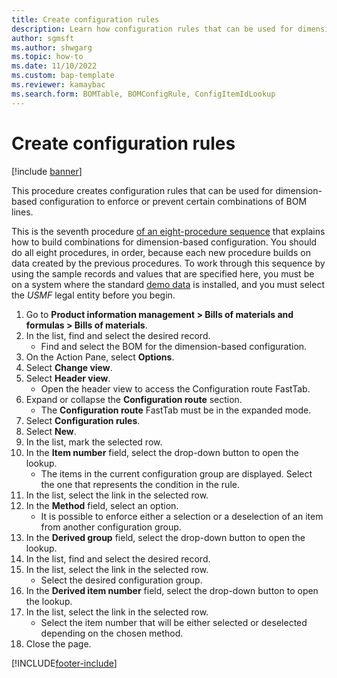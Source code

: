 ```yaml
---
title: Create configuration rules
description: Learn how configuration rules that can be used for dimension-based configuration to enforce or prevent certain combinations of BOM lines. 
author: sgmsft
ms.author: shwgarg
ms.topic: how-to
ms.date: 11/10/2022
ms.custom: bap-template
ms.reviewer: kamaybac  
ms.search.form: BOMTable, BOMConfigRule, ConfigItemIdLookup 
---
```


# Create configuration rules

[!include [banner](../../includes/banner.md)]

This procedure creates configuration rules that can be used for dimension-based configuration to enforce or prevent certain combinations of BOM lines.

This is the seventh procedure [of an eight-procedure sequence](../dimension-based-product-configuration.md#sequence) that explains how to build combinations for dimension-based configuration. You should do all eight procedures, in order, because each new procedure builds on data created by the previous procedures. To work through this sequence by using the sample records and values that are specified here, you must be on a system where the standard [demo data](../../../fin-ops-core/fin-ops/get-started/demo-data.md) is installed, and you must select the *USMF* legal entity before you begin.

1. Go to **Product information management \> Bills of materials and formulas \> Bills of materials**.
2. In the list, find and select the desired record.
    * Find and select the BOM for the dimension-based configuration.  
3. On the Action Pane, select **Options**.
4. Select **Change view**.
5. Select **Header view**.
    * Open the header view to access the Configuration route FastTab.  
6. Expand or collapse the **Configuration route** section.
    * The **Configuration route** FastTab must be in the expanded mode.  
7. Select **Configuration rules**.
8. Select **New**.
9. In the list, mark the selected row.
10. In the **Item number** field, select the drop-down button to open the lookup.
    * The items in the current configuration group are displayed. Select the one that represents the condition in the rule.  
11. In the list, select the link in the selected row.
12. In the **Method** field, select an option.
    * It is possible to enforce either a selection or a deselection of an item from another configuration group.  
13. In the **Derived group** field, select the drop-down button to open the lookup.
14. In the list, find and select the desired record.
15. In the list, select the link in the selected row.
    * Select the desired configuration group.  
16. In the **Derived item number** field, select the drop-down button to open the lookup.
17. In the list, select the link in the selected row.
    * Select the item number that will be either selected or deselected depending on the chosen method.  
18. Close the page.

[!INCLUDE[footer-include](../../../includes/footer-banner.md)]